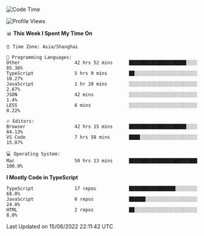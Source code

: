 <!--START_SECTION:waka-->
![Code Time](http://img.shields.io/badge/Code%20Time-2%2C045%20hrs%2027%20mins-blue)

![Profile Views](http://img.shields.io/badge/Profile%20Views-1-blue)

📊 **This Week I Spent My Time On** 

```text
⌚︎ Time Zone: Asia/Shanghai

💬 Programming Languages: 
Other                    42 hrs 52 mins      █████████████████████░░░░   85.36% 
TypeScript               5 hrs 9 mins        ██░░░░░░░░░░░░░░░░░░░░░░░   10.27% 
JavaScript               1 hr 20 mins        ░░░░░░░░░░░░░░░░░░░░░░░░░   2.67% 
JSON                     42 mins             ░░░░░░░░░░░░░░░░░░░░░░░░░   1.4% 
LESS                     6 mins              ░░░░░░░░░░░░░░░░░░░░░░░░░   0.22%

🔥 Editors: 
Browser                  42 hrs 15 mins      █████████████████████░░░░   84.13% 
VS Code                  7 hrs 58 mins       ████░░░░░░░░░░░░░░░░░░░░░   15.87%

💻 Operating System: 
Mac                      50 hrs 13 mins      █████████████████████████   100.0%

```

**I Mostly Code in TypeScript** 

```text
TypeScript               17 repos            █████████████████░░░░░░░░   68.0% 
JavaScript               6 repos             ██████░░░░░░░░░░░░░░░░░░░   24.0% 
HTML                     2 repos             ██░░░░░░░░░░░░░░░░░░░░░░░   8.0%

```



 Last Updated on 15/06/2022 22:11:42 UTC
<!--END_SECTION:waka-->
